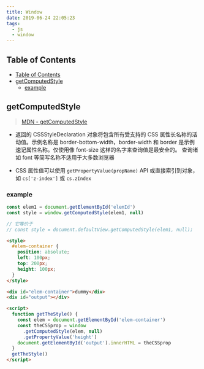 ```yaml
---
title: Window
date: 2019-06-24 22:05:23
tags:
  - js
  - window
---
```


## Table of Contents

- [Table of Contents](#Table-of-Contents)
- [getComputedStyle](#getComputedStyle)
  - [example](#example)

## getComputedStyle

> [MDN - getComputedStyle](https://developer.mozilla.org/zh-CN/docs/Web/API/Window/getComputedStyle)

- 返回的 CSSStyleDeclaration 对象将包含所有受支持的 CSS 属性长名称的活动值。示例名称是 border-bottom-width，border-width 和 border 是示例速记属性名称。仅使用像 font-size 这样的名字来查询值是最安全的。 查询诸如 font 等简写名称不适用于大多数浏览器

- CSS 属性值可以使用 `getPropertyValue(propName)` API 或直接索引到对象，如 `cs['z-index']` 或 `cs.zIndex`

### example

```js
const elem1 = document.getElementById('elemId')
const style = window.getComputedStyle(elem1, null)

// 它等价于
// const style = document.defaultView.getComputedStyle(elem1, null);
```

```html
<style>
  #elem-container {
    position: absolute;
    left: 100px;
    top: 200px;
    height: 100px;
  }
</style>

<div id="elem-container">dummy</div>
<div id="output"></div>

<script>
  function getTheStyle() {
    const elem = document.getElementById('elem-container')
    const theCSSprop = window
      .getComputedStyle(elem, null)
      .getPropertyValue('height')
    document.getElementById('output').innerHTML = theCSSprop
  }
  getTheStyle()
</script>
```
